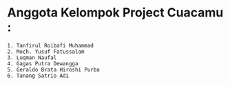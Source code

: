 # Anggota Kelompok Project Cuacamu :
    1. Tanfirul Roibafi Muhammad
    2. Moch. Yusuf Fatussalam
    3. Luqman Naufal
    4. Gagas Putra Dewangga
    5. Geraldo Brata Hiroshi Purba
    6. Tanang Satrio Adi
